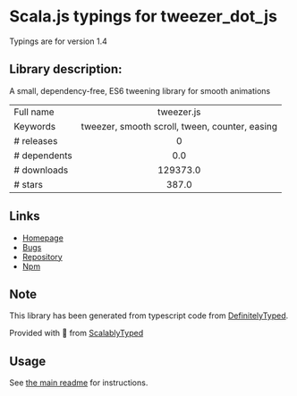 
# Scala.js typings for tweezer_dot_js

Typings are for version 1.4

## Library description:
A small, dependency-free, ES6 tweening library for smooth animations

|                    |                 |
| ------------------ | :-------------: |
| Full name          | tweezer.js |
| Keywords           | tweezer, smooth scroll, tween, counter, easing |
| # releases         | 0 |
| # dependents       | 0.0 |
| # downloads        | 129373.0 |
| # stars            | 387.0 |

## Links
- [Homepage](https://github.com/jaxgeller/tweezer.js#readme)
- [Bugs](https://github.com/jaxgeller/tweezer.js/issues)
- [Repository](https://github.com/jaxgeller/tweezer.js)
- [Npm](https://www.npmjs.com/package/tweezer.js)
    


## Note
This library has been generated from typescript code from [DefinitelyTyped](https://definitelytyped.org).

Provided with :purple_heart: from [ScalablyTyped](https://github.com/oyvindberg/ScalablyTyped)

## Usage
See [the main readme](../../readme.md) for instructions.


